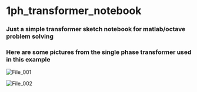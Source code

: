 # 1ph_transformer_notebook
### Just a simple transformer sketch notebook for matlab/octave problem solving

### Here are some pictures from the single phase transformer used in this example

![File_001](https://user-images.githubusercontent.com/54869347/77871738-41f07480-7202-11ea-8a0c-b66ac6215764.jpg)

![File_002](https://user-images.githubusercontent.com/54869347/77871744-4452ce80-7202-11ea-9679-a90da44efbc2.jpg)
